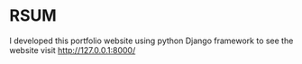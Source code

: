 # RSUM
I developed this portfolio website using  python Django framework to see the website visit http://127.0.0.1:8000/
